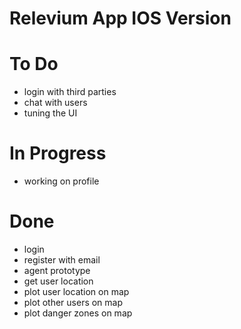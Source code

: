 # Relevium App IOS Version

# To Do

* login with third parties
* chat with users
* tuning the UI

# In Progress

* working on profile

# Done

* login
* register with email
* agent prototype
* get user location
* plot user location on map
* plot other users on map
* plot danger zones on map
